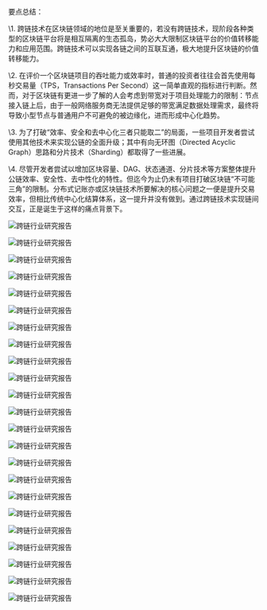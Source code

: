 要点总结：

\1. 跨链技术在区块链领域的地位是至关重要的，若没有跨链技术，现阶段各种类型的区块链平台将是相互隔离的生态孤岛，势必大大限制区块链平台的价值转移能力和应用范围。跨链技术可以实现各链之间的互联互通，极大地提升区块链的价值转移能力。

\2. 在评价一个区块链项目的吞吐能力或效率时，普通的投资者往往会首先使用每秒交易量（TPS，Transactions Per Second）这一简单直观的指标进行判断。然而，对于区块链有更进一步了解的人会考虑到带宽对于项目处理能力的限制：节点接入链上后，由于一般网络服务商无法提供足够的带宽满足数据处理需求，最终将导致小型节点与普通用户不可避免的被边缘化，进而形成中心化趋势。

\3. 为了打破“效率、安全和去中心化三者只能取二”的局面，一些项目开发者尝试使用其他技术来实现公链的全面升级；其中有向无环图（Directed Acyclic Graph）思路和分片技术（Sharding）都取得了一些进展。

\4. 尽管开发者尝试以增加区块容量、DAG、状态通道、分片技术等方案整体提升公链效率、安全性、去中性化的特性。但迄今为止仍未有项目打破区块链“不可能三角”的限制。分布式记账亦或区块链技术所要解决的核心问题之一便是提升交易效率，但相比传统中心化结算体系，这一提升并没有做到。通过跨链技术实现链间交互，正是诞生于这样的痛点背景下。

![跨链行业研究报告](https://pic.36krcnd.com/201910/28103652/4yzshu5xu9ltln56!heading)

![跨链行业研究报告](https://pic.36krcnd.com/201910/28103652/fo292l7x2retxuh1!heading)

![跨链行业研究报告](https://pic.36krcnd.com/201910/28103653/vkx02gz289l0kjxe!heading)

![跨链行业研究报告](https://pic.36krcnd.com/201910/28103653/0c04ranoxq12ih2s!heading)

![跨链行业研究报告](https://pic.36krcnd.com/201910/28103652/2ctxrtgnnsig4e2w!heading)

![跨链行业研究报告](https://pic.36krcnd.com/201910/28103652/dg6jj9wyfak8d6v3!heading)

![跨链行业研究报告](https://pic.36krcnd.com/201910/28103653/mpvalt1fyyh90s35!heading)

![跨链行业研究报告](https://pic.36krcnd.com/201910/28103653/clcebmk0crte4720!heading)

![跨链行业研究报告](https://pic.36krcnd.com/201910/28103653/53orzb7d0u385jdc!heading)

![跨链行业研究报告](https://pic.36krcnd.com/201910/28103653/uqh9jtyvvdcf3qtz!heading)

![跨链行业研究报告](https://pic.36krcnd.com/201910/28103653/v59d8qiqtdnvvq3x!heading)

![跨链行业研究报告](https://pic.36krcnd.com/201910/28103653/c2154l79rilnmc65!heading)

![跨链行业研究报告](https://pic.36krcnd.com/201910/28103653/pfeaobvrppxba71f!heading)

![跨链行业研究报告](https://pic.36krcnd.com/201910/28103654/6pdha8cpmjcvvbt9!heading)

![跨链行业研究报告](https://pic.36krcnd.com/201910/28103654/skjy9zfeb7lb7rra!heading)

![跨链行业研究报告](https://pic.36krcnd.com/201910/28103654/eph14nyd42di3zu0!heading)

![跨链行业研究报告](https://pic.36krcnd.com/201910/28103654/6ykmbypeexi8h4v5!heading)

![跨链行业研究报告](https://pic.36krcnd.com/201910/28103654/pend1vwbu796cqs6!heading)

![跨链行业研究报告](https://pic.36krcnd.com/201910/28103655/xix5027uc5cjv8oy!heading)

![跨链行业研究报告](https://pic.36krcnd.com/201910/28103655/2vhj5jyaz5nw7ft7!heading)

![跨链行业研究报告](https://pic.36krcnd.com/201910/28103655/67hxgg9ztv7554dn!heading)

![跨链行业研究报告](https://static.aicoinstorge.com/article/20191024/157190356378960.jpg)

![跨链行业研究报告](https://pic.36krcnd.com/201910/28103655/3sd0aaqw7150euyh!heading)